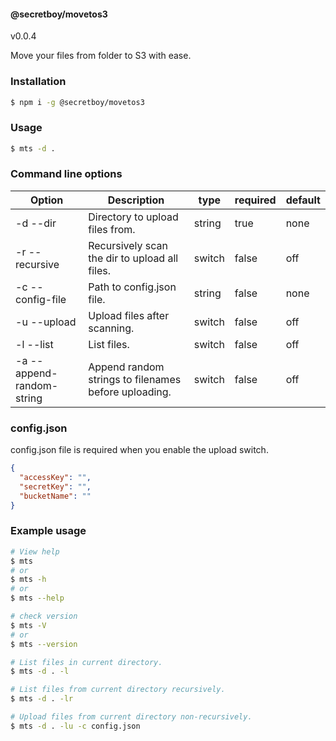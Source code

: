 #### @secretboy/movetos3

v0.0.4

Move your files from folder to S3 with ease.

### Installation

```bash
$ npm i -g @secretboy/movetos3
```

### Usage

```bash
$ mts -d .
```

### Command line options

| Option                    | Description                                          | type   | required | default |
| ------------------------- | ---------------------------------------------------- | ------ | -------- | ------- |
| -d --dir                  | Directory to upload files from.                      | string | true     | none    |
| -r --recursive            | Recursively scan the dir to upload all files.        | switch | false    | off     |
| -c --config-file          | Path to config.json file.                            | string | false    | none    |
| -u --upload               | Upload files after scanning.                         | switch | false    | off     |
| -l --list                 | List files.                                          | switch | false    | off     |
| -a --append-random-string | Append random strings to filenames before uploading. | switch | false    | off     |

### config.json

config.json file is required when you enable the upload switch.

```json
{
  "accessKey": "",
  "secretKey": "",
  "bucketName": ""
}
```

### Example usage

```bash
# View help
$ mts
# or
$ mts -h
# or
$ mts --help

# check version
$ mts -V
# or
$ mts --version

# List files in current directory.
$ mts -d . -l

# List files from current directory recursively.
$ mts -d . -lr

# Upload files from current directory non-recursively.
$ mts -d . -lu -c config.json
```
